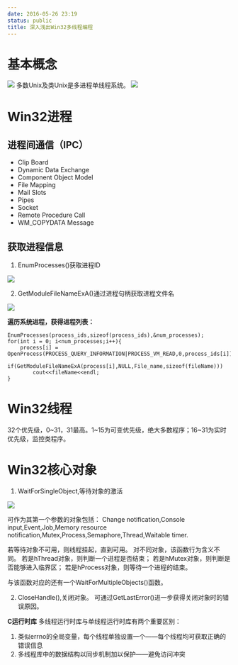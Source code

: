 ```yaml
---
date: 2016-05-26 23:19
status: public
title: 深入浅出Win32多线程编程
---
```


# 基本概念
![](~/23-21-31.jpg)
多数Unix及类Unix是多进程单线程系统。
![](~/23-24-19.jpg)

# Win32进程

## 进程间通信（IPC）
* Clip Board
* Dynamic Data Exchange
* Component Object Model
* File Mapping
* Mail Slots
* Pipes
* Socket
* Remote Procedure Call
* WM_COPYDATA Message

## 获取进程信息
1. EnumProcesses()获取进程ID

![](~/23-32-39.jpg)

2. GetModuleFileNameExA()通过进程句柄获取进程文件名

![](~/23-35-42.jpg)


**遍历系统进程，获得进程列表：**
```C++:n
EnumProcesses(process_ids,sizeof(process_ids),&num_processes);
for(int i = 0; i<num_processes;i++){
    process[i] = OpenProcess(PROCESS_QUERY_INFORMATION|PROCESS_VM_READ,0,process_ids[i]);
    if(GetModuleFileNameExA(process[i],NULL,File_name,sizeof(fileName)))
        cout<<fileName<<endl;
}
```


# Win32线程
32个优先级，0~31，31最高。1~15为可变优先级，绝大多数程序；16~31为实时优先级，监控类程序。

# Win32核心对象
1. WaitForSingleObject,等待对象的激活

![](~/23-54-26.jpg)

可作为其第一个参数的对象包括：
Change notification,Console input,Event,Job,Memory resource notification,Mutex,Process,Semaphore,Thread,Waitable timer.

若等待对象不可用，则线程挂起，直到可用。
对不同对象，该函数行为含义不同。
若是hThread对象，则判断一个进程是否结束；
若是hMutex对象，则判断是否能够进入临界区；
若是hProcess对象，则等待一个进程的结束。

与该函数对应的还有一个WaitForMultipleObjects()函数。

2. CloseHandle(),关闭对象。
可通过GetLastError()进一步获得关闭对象时的错误原因。

**C运行时库**
多线程运行时库与单线程运行时库有两个重要区别：
1. 类似errno的全局变量，每个线程单独设置一个——每个线程均可获取正确的错误信息
2. 多线程库中的数据结构以同步机制加以保护——避免访问冲突
